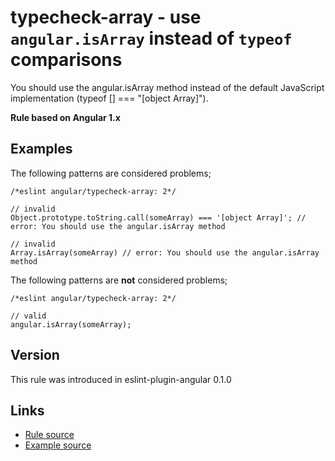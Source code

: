 <!-- WARNING: Generated documentation. Edit docs and examples in the rule and examples file ('rules/typecheck-array.js', 'examples/typecheck-array.js'). -->

# typecheck-array - use `angular.isArray` instead of `typeof` comparisons

You should use the angular.isArray method instead of the default JavaScript implementation (typeof [] === "[object Array]").

**Rule based on Angular 1.x**

## Examples

The following patterns are considered problems;

    /*eslint angular/typecheck-array: 2*/

    // invalid
    Object.prototype.toString.call(someArray) === '[object Array]'; // error: You should use the angular.isArray method

    // invalid
    Array.isArray(someArray) // error: You should use the angular.isArray method

The following patterns are **not** considered problems;

    /*eslint angular/typecheck-array: 2*/

    // valid
    angular.isArray(someArray);

## Version

This rule was introduced in eslint-plugin-angular 0.1.0

## Links

* [Rule source](/rules/typecheck-array.js)
* [Example source](/examples/typecheck-array.js)
